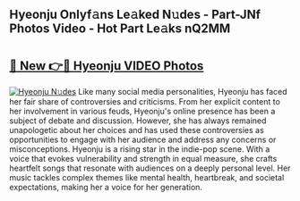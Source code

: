 ## Hyeonju Onlyf𝚊ns Le𝚊ked N𝚞des - Part-JNf Photos Video - Hot Part Le𝚊ks nQ2MM

# <h2><a href="http://ab42269.deff.icu/?id=Hyeonju">🔗 New 👉🔴 Hyeonju VIDEO Photos</a></h2>

[![Hyeonju N𝚞des](https://i.imgur.com/rIISA9y.gif)](http://ab42269.deff.icu/?id=Hyeonju)
Like many social media personalities, Hyeonju has faced her fair share of controversies and criticisms. From her explicit content to her involvement in various feuds, Hyeonju's online presence has been a subject of debate and discussion. However, she has always remained unapologetic about her choices and has used these controversies as opportunities to engage with her audience and address any concerns or misconceptions. Hyeonju is a rising star in the indie-pop scene. With a voice that evokes vulnerability and strength in equal measure, she crafts heartfelt songs that resonate with audiences on a deeply personal level. Her music tackles complex themes like mental health, heartbreak, and societal expectations, making her a voice for her generation.
